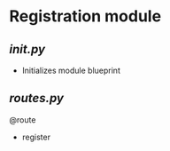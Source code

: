 # Registration module 
## ***__init__.py***
- Initializes module blueprint


## ***routes.py***
@route
- register